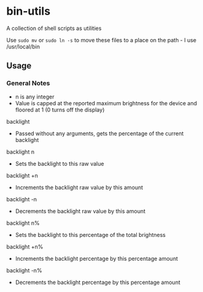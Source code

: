 # bin-utils
A collection of shell scripts as utilities

Use `sudo mv` or `sudo ln -s` to move these files to a place on the path - I use /usr/local/bin

## Usage

### General Notes
- n is any integer
- Value is capped at the reported maximum brightness for the device
 and floored at 1 (0 turns off the display)


backlight
- Passed without any arguments, gets the percentage of the current backlight

backlight n
- Sets the backlight to this raw value

backlight +n
- Increments the backlight raw value by this amount

backlight -n
- Decrements the backlight raw value by this amount

backlight n%
- Sets the backlight to this percentage of the total brightness

backlight +n%
- Increments the backlight percentage by this percentage amount

backlight -n%
- Decrements the backlight percentage by this percentage amount

